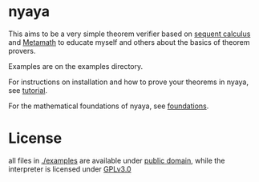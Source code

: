 # nyaya
This aims to be a very simple theorem verifier based on [sequent calculus](https://en.wikipedia.org/wiki/Sequent_calculus) and [Metamath](https://us.metamath.org/) to educate myself and others about the basics of theorem provers.

Examples are on the examples directory.

For instructions on installation and how to prove your theorems in nyaya, see [tutorial](./tutorial.md).

For the mathematical foundations of nyaya, see [foundations](./foundations.md).

# License 
all files in [./examples](./examples) are available under [public domain](https://creativecommons.org/publicdomain/zero/1.0/), while the interpreter is licensed under [GPLv3.0](/LICENSE)
